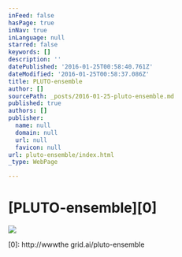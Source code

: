 ```yaml
---
inFeed: false
hasPage: true
inNav: true
inLanguage: null
starred: false
keywords: []
description: ''
datePublished: '2016-01-25T00:58:40.761Z'
dateModified: '2016-01-25T00:58:37.086Z'
title: PLUTO-ensemble
author: []
sourcePath: _posts/2016-01-25-pluto-ensemble.md
published: true
authors: []
publisher:
  name: null
  domain: null
  url: null
  favicon: null
url: pluto-ensemble/index.html
_type: WebPage

---
```

# [PLUTO-ensemble][0]
![](https://the-grid-user-content.s3-us-west-2.amazonaws.com/4610e086-f5b2-4887-9f7d-7eeec18d2626.jpg)

[0]: http://wwwthe grid.ai/pluto-ensemble
